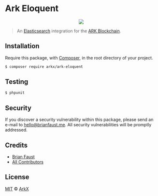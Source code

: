 # Ark Eloquent

<p align="center">
    <img src="https://github.com/arkx/ark-eloquent/raw/master/banner.png" />
</p>

> An [Elasticsearch](https://github.com/ArkEcosystem/core) integration for the [ARK Blockchain](https://github.com/ArkEcosystem/core).

## Installation

Require this package, with [Composer](https://getcomposer.org/), in the root directory of your project.

```bash
$ composer require arkx/ark-eloquent
```

## Testing

``` bash
$ phpunit
```

## Security

If you discover a security vulnerability within this package, please send an e-mail to hello@brianfaust.me. All security vulnerabilities will be promptly addressed.

## Credits

- [Brian Faust](https://github.com/faustbrian)
- [All Contributors](../../../../contributors)

## License

[MIT](LICENSE) © [ArkX](https://arkx.io)
